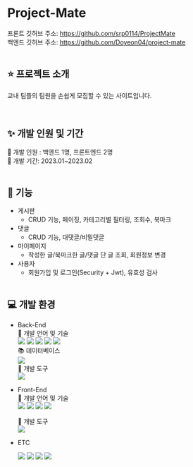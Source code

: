 # Project-Mate

프론트 깃허브 주소: https://github.com/srp0114/ProjectMate  
백엔드 깃허브 주소: https://github.com/Doyeon04/project-mate  
<br>

## ⭐ 프로젝트 소개
교내 팀플의 팀원을 손쉽게 모집할 수 있는 사이트입니다.  


<br>

## ✨ 개발 인원 및 기간
🙂 개발 인원 : 백엔드 1명, 프론트엔드 2명 <br>
📆 개발 기간: 2023.01~2023.02  
<br>

## 🌳 기능
- 게시판 
  -  CRUD 기능, 페이징, 카테고리별 필터링, 조회수, 북마크
- 댓글 
  - CRUD 기능, 대댓글/비밀댓글
- 마이페이지 
  - 작성한 글/북마크한 글/댓글 단 글 조회, 회원정보 변경
- 사용자
  - 회원가입 및 로그인(Security + Jwt), 유효성 검사  
  <br>
  
  
## 💻 개발 환경
- Back-End<br>
  🔡 개발 언어 및 기술<br> 
  <img src="https://img.shields.io/badge/Spring Boot-6DB33F?style=flat-square&logo=Spring Boot&logoColor=white"/> <img src="https://img.shields.io/badge/Spring Security-6DB33F?style=flat-square&logo=Spring Security&logoColor=white"/> <img src="https://img.shields.io/badge/Spring Data JPA-6DB33F?style=flat-square&logo=Spring&logoColor=white"/> <img src="https://img.shields.io/badge/JSON Web Tokens-000000?style=flat-square&logo=JSON Web Tokens&logoColor=white"/> <img src="https://img.shields.io/badge/Java-007396?style=flat&logo=OpenJDK&logoColor=white"/><br>
  📚 데이터베이스<br>
   <img src="https://img.shields.io/badge/MySQL-4479A1?style=flat-square&logo=MySQL&logoColor=white"/><br>
  🧰 개발 도구<br>
  <img src="https://img.shields.io/badge/IntelliJ IDEA-000000?style=flat-square&logo=IntelliJ IDEA&logoColor=white"/><br>

- Front-End<br>
  🔡 개발 언어 및 기술<br>
  <img src="https://img.shields.io/badge/JavaScript-FFCA28?style=flat-square&logo=JavaScript&logoColor=white"/> <img src="https://img.shields.io/badge/HTML-34F26?style=flat-square&logo=HTML5&logoColor=white"/> <img src="https://img.shields.io/badge/CSS-1572B6?style=flat-square&logo=CSS3&logoColor=white"/> <img src="https://img.shields.io/badge/React-61DAFB?style=flat-square&logo=React&logoColor=white"/>
  
  🧰 개발 도구<br>
    <img src="https://img.shields.io/badge/Visual Studio Code-007ACC?style=flat-square&logo=Visual Studio Code&logoColor=white"/>
    
- ETC<br>
  <div>
  <img src="https://img.shields.io/badge/Git-F05032?style=flat-square&logo=Git&logoColor=white"/> <img src="https://img.shields.io/badge/GitHub-181717?style=flat-square&logo=GitHub&logoColor=white"/> <img src="https://img.shields.io/badge/Postman-FF6C37?style=flat-square&logo=Postman&logoColor=white"/> <img src="https://img.shields.io/badge/Notion-000000?style=flat-square&logo=Notion&logoColor=white"/>  
  </div>


